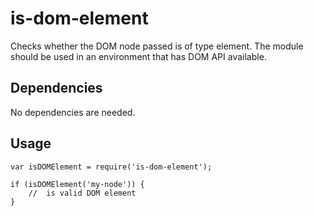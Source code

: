 # is-dom-element
Checks whether the DOM node passed is of type element. The module should be used in an environment that has DOM API available.

## Dependencies
No dependencies are needed.

## Usage
```
var isDOMElement = require('is-dom-element');

if (isDOMElement('my-node')) {
	//	is valid DOM element
}
```


